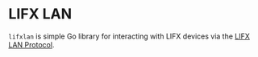 # LIFX LAN
`lifxlan` is simple Go library for interacting with LIFX devices via the [LIFX LAN Protocol](https://lan.developer.lifx.com/docs/introduction).